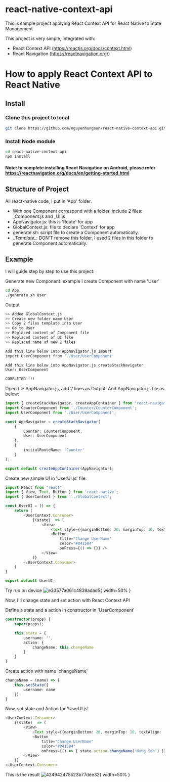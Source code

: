 # react-native-context-api
This is sample project applying React Context API for React Native to State Management

This project is very simple, integrated with:

* React Context API (https://reactjs.org/docs/context.html)
* React Navigation (https://reactnavigation.org/)

# How to apply React Context API to React Native

## Install

### Clone this project to local
``` bash
git clone https://github.com/nguyenhungson/react-native-context-api.git
```

### Install Node module
``` bash
cd react-native-context-api
npm install
```

#### Note: to complete installing React Navigation on Android, please refer https://reactnavigation.org/docs/en/getting-started.html

## Structure of Project
All react-native code, I put in 'App' folder. 

* With one Component correspond with a folder, include 2 files: _Component.js and _UI.js
* AppNavigator.js: this is 'Route' for app 
* GlobalContext.js: file to declare 'Context' for app
* generate.sh: script file to create a Component automatically. 
* \__Template\__: DON'T remove this folder, I used 2 files in this folder to generate Component automatically.

## Example
I will guide step by step to use this project:

Generate new Component: example I create Component with name 'User'
``` bash
cd App
./generate.sh User
```

Output
``` bash
>> Added GlobalContext.js
>> Create new folder name User
>> Copy 2 files template into User
>> Go to User
>> Replaced content of Component file
>> Replaced content of UI file
>> Replaced name of new 2 files

Add this line below into AppNavigator.js import
import UserComponent from './User/UserComponent'

Add this line below into AppNavigator.js createStackNavigator
User: UserComponent

COMPLETED !!!
```

Open file AppNavigator.js, add 2 lines as Output. And AppNavigator.js file as below:
``` typescript
import { createStackNavigator, createAppContainer } from "react-navigation";
import CounterComponent from './Counter/CounterComponent';
import UserComponent from './User/UserComponent';

const AppNavigator = createStackNavigator(
    {
        Counter: CounterComponent,
        User: UserComponent
    },
    {
        initialRouteName: 'Counter'
    }
);

export default createAppContainer(AppNavigator);
```

Create new simple UI in 'UserUI.js' file:
``` typescript
import React from "react";
import { View, Text, Button } from 'react-native';
import { UserContext } from '../GlobalContext';

const UserUI = () => {
    return (
        <UserContext.Consumer>
            {(state)  => (
                <View>
                    <Text style={{marginBottom: 20, marginTop: 10, textAlign: 'center'}}>Hello: UserName</Text>
                    <Button 
                        title="Change UserName"
                        color="#841584"
                        onPress={() => {}} />
                </View>
            )}
        </UserContext.Consumer>
    )
}

export default UserUI;
```

Try run on device
![e33577a061c4839adad5](https://user-images.githubusercontent.com/8019602/52726296-819bd300-2fe5-11e9-8547-ff6f64b99654.jpg){ width=50% }


Now, I'll change state and set action with React Context API

Define a state and a action in constructor in 'UserComponent'
``` typescript
constructor(props) {
    super(props);

    this.state = {
        username: '',
        action: {
            changeName: this.changeName
        }
    }
}
```

Create action with name 'changeName'
``` typescript
changeName = (name) => {
    this.setState({
        username: name
    });
}
```

Now, set state and Action for 'UserUI.js'
``` typescript
<UserContext.Consumer>
    {(state)  => (
        <View>
            <Text style={{marginBottom: 20, marginTop: 10, textAlign: 'center'}}>Hello: {state.username}</Text>
            <Button 
                title="Change UserName"
                color="#841584"
                onPress={() => { state.action.changeName('Hung Son') }} />
        </View>
    )}
</UserContext.Consumer>
```
This is the result
![424942475523b77dee32](https://user-images.githubusercontent.com/8019602/52726295-81033c80-2fe5-11e9-9c6f-5f327dbe6de1.jpg){ width=50% }
